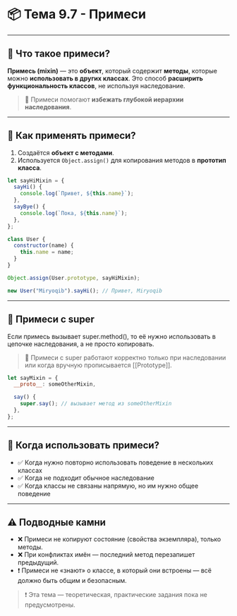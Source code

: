 # 📦 Тема 9.7 - Примеси

---

## 🔹 Что такое примеси?

**Примесь (mixin)** — это **объект**, который содержит **методы**, которые можно **использовать в других классах**. Это способ **расширить функциональность классов**, не используя наследование.

> 📌 Примеси помогают **избежать глубокой иерархии наследования**.

---

## 🔹 Как применять примеси?

1. Создаётся **объект с методами**.
2. Используется `Object.assign()` для копирования методов в **прототип класса**.

```javascript
let sayHiMixin = {
  sayHi() {
    console.log(`Привет, ${this.name}`);
  },
  sayBye() {
    console.log(`Пока, ${this.name}`);
  },
};

class User {
  constructor(name) {
    this.name = name;
  }
}

Object.assign(User.prototype, sayHiMixin);

new User("Miryoqib").sayHi(); // Привет, Miryoqib
```

---

## 🔹 Примеси с super

Если примесь вызывает super.method(), то её нужно использовать в цепочке наследования, а не просто копировать.

> 📌 Примеси с super работают корректно только при наследовании или когда вручную прописывается [[Prototype]].

```javascript
let sayMixin = {
  __proto__: someOtherMixin,

  say() {
    super.say(); // вызывает метод из someOtherMixin
  },
};
```

---

## 🔹 Когда использовать примеси?

- ✅ Когда нужно повторно использовать поведение в нескольких классах
- ✅ Когда не подходит обычное наследование
- ✅ Когда классы не связаны напрямую, но им нужно общее поведение

---

## ⚠️ Подводные камни

- ❌ Примеси не копируют состояние (свойства экземпляра), только методы.
- ❌ При конфликтах имён — последний метод перезапишет предыдущий.
- ❗ Примеси не «знают» о классе, в который они встроены — всё должно быть общим и безопасным.

> ❗ Эта тема — теоретическая, практические задания пока не предусмотрены.